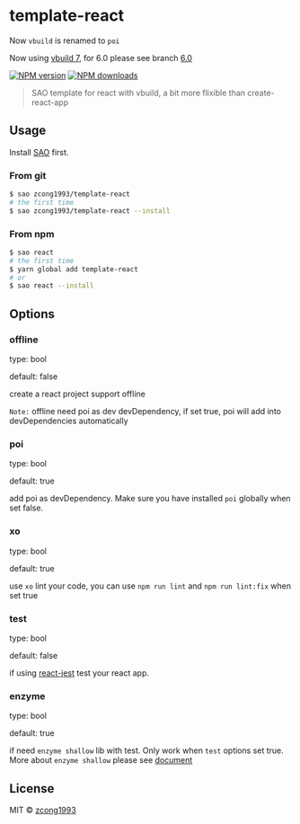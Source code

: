 # template-react

Now `vbuild` is renamed to `poi`

Now using [vbuild 7](https://github.com/egoist/vbuild), for 6.0 please see branch [6.0](https://github.com/zcong1993/template-react/tree/6.0)

[![NPM version](https://img.shields.io/npm/v/template-react.svg?style=flat)](https://npmjs.com/package/template-react) [![NPM downloads](https://img.shields.io/npm/dm/template-react.svg?style=flat)](https://npmjs.com/package/template-react)

> SAO template for react with vbuild, a bit more flixible than create-react-app

## Usage

Install [SAO](https://github.com/egoist/sao) first.

### From git

```bash
$ sao zcong1993/template-react
# the first time
$ sao zcong1993/template-react --install
```

### From npm

```bash
$ sao react
# the first time
$ yarn global add template-react
# or
$ sao react --install
```

## Options

### offline
type: bool

default: false

create a react project support offline

`Note:` offline need poi as dev devDependency, if set true, poi will add into devDependencies automatically

### poi
type: bool

default: true

add poi as devDependency. Make sure you have installed `poi` globally when set false.

### xo
type: bool

default: true

use `xo` lint your code, you can use `npm run lint` and `npm run lint:fix` when set true

### test
type: bool

default: false

if using [react-jest](https://github.com/egoist/react-jest) test your react app.

### enzyme
type: bool

default: true

if need `enzyme shallow` lib with test. Only work when `test` options set true. More about `enzyme shallow` please see [document](http://airbnb.io/enzyme/docs/api/shallow.html)

## License

MIT &copy; [zcong1993](github.com/zcong1993)
